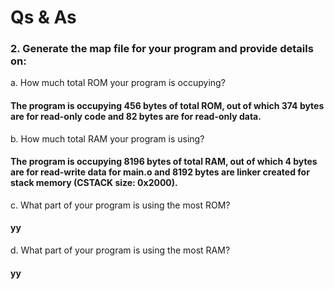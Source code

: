 # Qs & As 
### 2. Generate the map file for your program and provide details on:  

a. How much total ROM your program is occupying?
####   The program is occupying 456 bytes of total ROM, out of which 374 bytes are for read-only code and 82 bytes are for read-only data.

b. How much total RAM your program is using?  
####   The program is occupying 8196 bytes of total RAM, out of which 4 bytes are for read-write data for main.o and 8192 bytes are linker created for stack memory (CSTACK size: 0x2000).

c. What part of your program is using the most ROM?  
#### yy  

d. What part of your program is using the most RAM?  
#### yy


